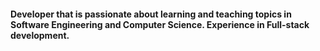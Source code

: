 
<h4>Developer that is passionate about learning and teaching topics in Software Engineering and Computer Science. Experience in Full-stack development.</h4>
